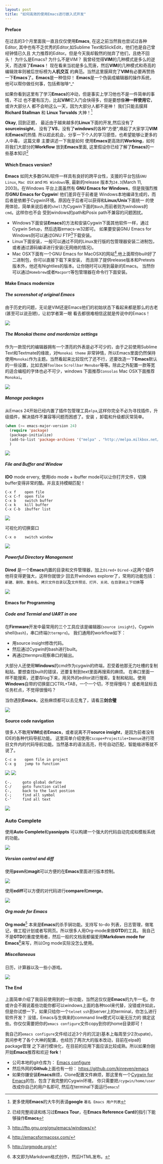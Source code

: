 ```yaml
---
layout: post
title: "如何高效的使用Emacs进行嵌入式开发"
---
```


#### Preface

 在过去的3个月里面我一直且仅仅使用**Emacs**, 在这之前当然我也尝试过各种Editor,
 其中也有不乏优秀的Editor,如Sublime Text和SlickEdit，他们也是自己曾经钟情已久且
 大力推荐的Editor。但是今天我却毅然的抛弃了他们，且绝不回头！ 为什么是Emacs?
 为什么不是VIM？ 我曾经觉得**VIM**的几种模式是多么的逆天，而选择了**Emacs**！
 现在看来当初是多么荒唐，然后**VIM**的几种模式和奇高的编辑效率则被后世标榜为**人机交互**
 的典范。当然这里膜拜完了**VIM**有必要再赞扬一下**Emacs**了。**Emacs**是一种信仰！
 **Emacs**是一个伪装成编辑器的操作系统，他可以帮你做任何事，包括煮咖啡^_^

 如果你看到这里有了学习**Emacs**的冲动，但是事实上学习他也不是一件简单的事情，不过
 也不要有压力，比起**VIM**它入门会快得多，但是要想像**神一样使用它**，或许大部分人
 都不会哟这么一天，因为大部分人都不是神！ 我们只能去膜拜**Richard Stallman** 和
 **Linux Torvalds** 大神！[^0]

 **Okay**, 回到正题， 最近由于越来越多的**Linux**下面的开发,然后没有了**sourceinsight**，
 没有了**VS**，没有了**windows**的各种"方便",唤起了大家学习**VIM**和**Emacs**的热情.
 所以趁此机会，分享一下个人的学习感悟，也希望能够让更多的人中毒， 这篇文章
 主要讲述一下我是如何 使用**Emacs**更高效的**Working**，如何将我们大部分的**Workflow**
 放到**Emacs**里面, 这里假设你已经了解了**Emacs**的一些基本知识[^1]

#### Which Emacs version?

 **Emacs** 如同大多数GNU软件一样具有良好的跨平台性，支援的平台包括`GNU Linux`, `Mac OSX` and
`MS Windows`等, 最新的release 版本为`24.3`(March 11, 2003)。在Windows 平台上面虽然有
**GNU Emacs for Windows**，但是我强烈推荐**GNU Emacs for Cygwin**! 他们差异在于前者是
Windows本地编译生成的，而后者是依赖于Cygwin环境。原因在于后者可以获得和**Linux/Unix**下面统一
的使用体验，简单来说后者的`shell`为Cygwin下面的`Bash`,而前者则为windows的`cmd`。这样你也不会
受到windows的path和Posix path不兼容的问题困扰。

* Windows下面安装**Emacs**的方法和安装Cygwin下面其他软件一样，通过Cygwin Setup，然后选取emacs-w32即可。
如果要安装GNU Emacs for Windows则可以通过GNU FTP[^2]下载安装。
* Linux下面安装，一般可以通过不同的Linux发行版的包管理器安装二进制包，或者通过源码编译进行安装(无网络的情况)。
* Mac OSX下面有一个GNU Emacs for MacOSX的网站[^3],他上面帮你built好了二进制包，你可以直接下载下来安装，
而且除了提供release版本和Pretests版本外，他还有Nightlies的版本。让你随时可以用到最新的Emacs。
当然你可以通过`Homebrew`或者`Macport`等包管理器在命令行下面安装。

#### Make Emacs modernize

##### The screenshot of original Emacs

由于历史的问题，无论是VIM还是Emacs他们的初始状态下看起来都是那么的古老(甚至可以说丑陋)，让初学者第一眼
看去都很难相信这就是传说中的Emacs！

![](http://wei-ren.sunmedia.com.cn/image/the_original_emacs.jpg)

##### The Monokai theme and mordernize settings

作为一款现代的编辑器拥有一个漂亮的外表是必不可少的，由于之前使用Sublime Text和Textmate的缘故，对`Monokai theme`
非常钟情，所以Emacs里面仍然保持使用`Monokai`作为主题。当然看起来比较现代了还不行，还要改造一下**Emacs**默认
的一些设置，比如去掉`Toolbox` `Scrollbar` `Menubar`等等。除此之外配置一款等宽的适合编程的字体也必不可少，windows
下面推荐`Consolas` Mac OSX下面推荐`Monokai`。

![](http://wei-ren.sunmedia.com.cn/image/the_modernize_emacs.jpg)

##### Manage packages

从Emacs 24开始已经内置了插件包管理工具`elpa`,这样你完全不必为寻找插件，升级插件，解决插件不兼容等问题而困惑了。安装
，卸载和升级都灰常简单。

```lisp
(when (>= emacs-major-version 24)
  (require 'package)
  (package-initialize)
  (add-to-list 'package-archives '("melpa" . "http://melpa.milkbox.net/packages/") t)
  )

```

![](http://wei-ren.sunmedia.com.cn/image/emacs_elpa.jpg)

##### File and Buffer and Window

**IDO** mode ervery, 使用ido mode + ibuffer mode可以让你打开文件，切换buffer变得非常的酷。并且支持模糊匹配！

```
C-x f    open file
C-x C-f  open file
C-x b    switch buffer
C-x k    kill buffer
C-x C-b  ibuffer list
```

![](http://wei-ren.sunmedia.com.cn/image/emacs_file_open.jpg)

可视化的切换窗口

```
C-x o    switch window
```
![](http://wei-ren.sunmedia.com.cn/image/emacs_switch_window.jpg)

##### Powerful Directory Management

**Dired** 是一个**Emacs**内置的目录和文件管理器，加上`Dired+` `Dired-x`这两个插件他将变得更强大，这样你就很少
回去开windows explorer了，常用的功能包括：`新建、删除、重命名、拷贝文件目录`以及`文件预览、打开、关闭、在目录树上下切换`等

![](http://wei-ren.sunmedia.com.cn/image/emacs_dired.jpg)

#### Emacs for Programming

##### Code and Termial and UART in one

在**Firmware**开发中最常用的三个工具应该是编辑器(`source insight`)，Cygwin shell(`bash`)，串口终端(`ttermpro`)。
我们通用的workflow如下：

* 用source insight修改代码。
* 然后通过Cygwin的bash进行built。
* 再通过ttermpro观察串口的输出。

大部分人还使用**Windows**的cmd作为cygwin的终端，忍受着他那无力吐槽的复制粘贴。要想查找built的错误，还要复制到text里面再搜索的麻烦。
在串口里面一样不能搜索，还要存log下来，用另外的editor进行搜索，复制和粘贴。使用**Windows**自带的切换窗口CTRL+TAB，一个一个切，不觉得慢吗？
或者用鼠标去任务栏点，不觉得很慢吗？

当你遇到**Emacs**，这些麻烦都可以去见鬼了，请看**三剑合璧**

![](http://wei-ren.sunmedia.com.cn/image/emacs_3in1.jpg)


#### Source code navigation

很多人不敢用**VIM**或者**Emacs**，或者说离不开**source insight**，是因为前者没有IDE的各种代码导航功能。
这里简单介绍使用`Cscope+Projectile+Imenue`进行项目文件内的代码导航功能。当然基本的语法高亮，符号自动匹配，智能缩进等就不说了。

```
C-c o    open file in project
C-x g    jump to function
```
![](http://wei-ren.sunmedia.com.cn/image/emacs_open_in_project.jpg)
![](http://wei-ren.sunmedia.com.cn/image/emacs_jump_func.jpg)

```
C-.     goto global define
C-/     goto function called
C-,     back to the last postion
C-;     find all symbol
C-'     find all text
```
![](http://wei-ren.sunmedia.com.cn/image/emacs_reference.jpg)


### Auto Complete

使用**Auto Complete**和**yasnippts** 可以构建一个强大的代码自动完成和模板系统的功能。

![](http://wei-ren.sunmedia.com.cn/image/emacs_ac.jpg) 

##### Version control and diff

使用**psvn**和**magit**可以方便的在**Emacs**里面进行版本控制。

![](http://wei-ren.sunmedia.com.cn/image/emacs_magit.jpg) 

使用**ediff**可以方便的对代码进行**compare**和**merge**。

![](http://wei-ren.sunmedia.com.cn/image/emacs_ediff.jpg)

##### Org mode for Emacs

**Org mode**[^4] 本来是**Emacs**的杀手锏功能。支持写 to-do 列表，日志管理，做笔记，做工程计划或者写网页。所以很多人用Org-mode来做**GTD**的工具。
我自己不是**GTD**的重度使用者，然后一般的文档我都偏爱用**Markdown mode for Emacs**[^5]来写，所以Org mode实际没怎么使用。

##### Miscellaneous

日历，计算器以及一些小游戏。

![](http://wei-ren.sunmedia.com.cn/image/emacs_misc.jpg)

#### The End

上面简单介绍了我目前使用到的一些功能，当然这仅仅是**Emacs**的九牛一毛。你或许会不屑说着些功能你都可以windows上面的各种tool来代替，没错或许如此，
但是你试想一下，如果只给你一个`telnet` `ssh`到server上的terminal，你怎么进行软件开发？ 没错，Emacs与生俱来的command line模式可以毫无压力的
搞定这些。你仅仅需要把你的`emacs configure`文件copy到你的home目录即可！

我自己的`emacs configure`文件经过近3个月的沉淀(基本上每周至少2次upate)，其间参考了各个大神的配置，也经历了两次大的版本改动，目前在elpa的package管理
之下进行模块化，在目前的应用下面应该比较成熟。所以如果你刚开始**Emacs**推荐和欢迎 **fork**！

* 公司本地的git仓库为： [Emacs configure](\\\\wei-ren\\sharegit\\emacs)
* 然后外网的**Github**上面也有一份： <https://github.com/kinreven/emacs>
* 如果你嫌安装**Emacs**麻烦，Clone配置文件麻烦，那这里有一个[Cygwin for Emacs](\\\\wei-ren\\isync\\cygwin_for_emacs.7z)的包，包含了我完整的Cygwin环境，
你只需要把`/cygwin/home/user` 改成你自己的用户名即可, 然后在terminal下面运行`emacs`!

[^0]: 更多使用**Emacs**的大牛列表请**google** `著名 Emacs 用户列表`
[^1]: 已经完整阅读和练习过**Emacs Tour**，在**Emacs Reference Card**的指引下能够操作**Emacs**
[^2]: <http://ftp.gnu.org/gnu/emacs/windows/>
[^3]: <http://emacsformacosx.com/>
[^4]: <http://orgmode.org/>
[^5]: 本文即为Markdown格式创作，然后HTML发布。
